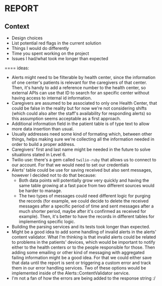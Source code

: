 # REPORT

## Context

- Design choices
- List potential red flags in the current solution
- Things I would do differently
- Time you spent working on the project
- Issues I had/what took me longer than expected


====
ideas:

- Alerts might need to be filterable by health center, since the information of one center's patients is relevant for the caregivers of that center. Then, it's handy to add a reference number to the health center, so external APIs can use that ID to search for an specific center without having access to internal id information.
- Caregivers are assumed to be associated to only one Health Center, that could be false in the reality but for now we're not considering shifts (which could also alter the staff's availability for responding alerts) so this assumption seems acceptable as a first approach.
- Additional information field in the patient table is of type text to allow more data insertion than usual.
- Usually addresses need some kind of formating which, between other things, helps making sure we're collecting all the information needed in order to build a proper address.
- Caregivers' first and last name might be needed in the future to solve situations stated in Level 6.
- Twilio use: there's a gem called `twilio-ruby` that allows us to connect to our account. For that we would need to set our credentials
- Alerts' table could be use for saving received but also sent messages, however I decided not to do that because:
  - Both data points will potentially grow very quickly and having the same table growing at a fast pace from two different sources would be harder to manage.
  - The two types of messages could need different logic for purging the records (for example, we could decide to delete the received messages after a specific period of time and sent messages after a much shorter period, maybe after it's confirmed as received for example). Then, it's better to have the records in different tables for implementing specific logic.
- Building the parsing services and its tests took longer than expected.
- Might be a good idea to add some handling of invalid alerts in the alerts' content validator. What I'm thinking is that invalid alerts could be related to problems in the patients' devices, which would be important to notify either to the health centers or to the people responsible for those. Then adding some emailing or other kind of messaging with aggregated failing information might be a good idea. For that we could either save that data until the report is sent or triggering a custom error and track them in our error handling services. Two of these options would be implemented inside of the Alerts::ContentValidator service.
- I'm not a fan of how the errors are being added to the response string :/